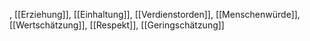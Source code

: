 , [[Erzie­hung]], [[Einhaltung]], [[Verdienstorden]], [[Menschenwürde]], [[Wertschätzung]], [[Respekt]], [[Geringschätzung]]